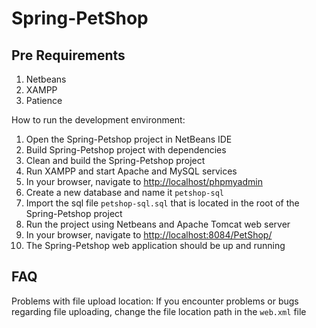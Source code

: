 # Spring-PetShop

## Pre Requirements

1. Netbeans
2. XAMPP
3. Patience 

How to run the development environment:

1. Open the Spring-Petshop project in NetBeans IDE
2. Build Spring-Petshop project with dependencies
3. Clean and build the Spring-Petshop project
4. Run XAMPP and start Apache and MySQL services
5. In your browser, navigate to [http://localhost/phpmyadmin](http://localhost/phpmyadmin)
6. Create a new database and name it `petshop-sql`
7. Import the sql file `petshop-sql.sql` that is located in the root of the Spring-Petshop project
8. Run the project using Netbeans and Apache Tomcat web server
9. In your browser, navigate to [http://localhost:8084/PetShop/](http://localhost:8084/PetShop/)
10. The Spring-Petshop web application should be up and running

## FAQ
Problems with file upload location:
If you encounter problems or bugs regarding file uploading, change the file location path in the `web.xml` file

